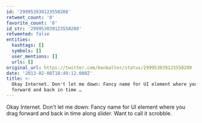 ```yaml
---
id: '299953039123550208'
retweet_count: '0'
favorite_count: '0'
id_str: '299953039123550208'
retweeted: false
entities:
  hashtags: []
  symbols: []
  user_mentions: []
  urls: []
original_url: https://twitter.com/benbalter/status/299953039123550208
date: '2013-02-08T18:49:12.000Z'
title: >-
  Okay Internet. Don't let me down: Fancy name for UI element where you drag
  forward and back in time …
---
```


Okay Internet. Don't let me down: Fancy name for UI element where you drag forward and back in time along slider. Want to call it scrobble.